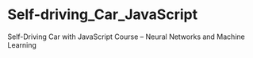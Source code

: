 # Self-driving_Car_JavaScript
Self-Driving Car with JavaScript Course – Neural Networks and Machine Learning
